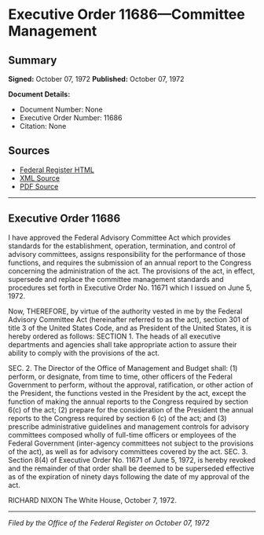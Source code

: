 # Executive Order 11686—Committee Management

## Summary

**Signed:** October 07, 1972
**Published:** October 07, 1972

**Document Details:**
- Document Number: None
- Executive Order Number: 11686
- Citation: None

## Sources
- [Federal Register HTML](https://www.presidency.ucsb.edu/documents/executive-order-11686-committee-management)
- [XML Source](None)
- [PDF Source](None)

---

## Executive Order 11686

I have approved the Federal Advisory Committee Act which provides standards for the establishment, operation, termination, and control of advisory committees, assigns responsibility for the performance of those functions, and requires the submission of an annual report to the Congress concerning the administration of the act. The provisions of the act, in effect, supersede and replace the committee management standards and procedures set forth in Executive Order No. 11671 which I issued on June 5, 1972.

Now, THEREFORE, by virtue of the authority vested in me by the Federal Advisory Committee Act (hereinafter referred to as the act), section 301 of title 3 of the United States Code, and as President of the United States, it is hereby ordered as follows:
SECTION 1. The heads of all executive departments and agencies shall take appropriate action to assure their ability to comply with the provisions of the act.

SEC. 2. The Director of the Office of Management and Budget shall:
    (1) perform, or designate, from time to time, other officers of the Federal Government to perform, without the approval, ratification, or other action of the President, the functions vested in the President by the act, except the function of making the annual reports to the Congress required by section 6(c) of the act;
    (2) prepare for the consideration of the President the annual reports to the Congress required by section 6 (c) of the act; and
    (3) prescribe administrative guidelines and management controls for advisory committees composed wholly of full-time officers or employees of the Federal Government (inter-agency committees not subject to the provisions of the act), as well as for advisory committees covered by the act.
SEC. 3. Section 8(4) of Executive Order No. 11671 of June 5, 1972, is hereby revoked and the remainder of that order shall be deemed to be superseded effective as of the expiration of ninety days following the date of my approval of the act.

RICHARD NIXON
The White House,
October 7, 1972.

---

*Filed by the Office of the Federal Register on October 07, 1972*
